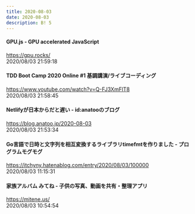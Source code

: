 ```yaml
---
title: 2020-08-03
date: 2020-08-03
description: B! 5
---
```


#### GPU.js - GPU accelerated JavaScript
https://gpu.rocks/<br>
2020/08/03 21:59:18<br>


#### TDD Boot Camp 2020 Online #1 基調講演/ライブコーディング
https://www.youtube.com/watch?v=Q-FJ3XmFlT8<br>
2020/08/03 21:58:45<br>


#### Netlifyが日本からだと遅い - id:anatooのブログ
https://blog.anatoo.jp/2020-08-03<br>
2020/08/03 21:53:34<br>


#### Go言語で日時と文字列を相互変換するライブラリtimefmtを作りました - プログラムモグモグ
https://itchyny.hatenablog.com/entry/2020/08/03/100000<br>
2020/08/03 11:15:31<br>


#### 家族アルバム みてね - 子供の写真、動画を共有・整理アプリ
https://mitene.us/<br>
2020/08/03 10:54:54<br>


